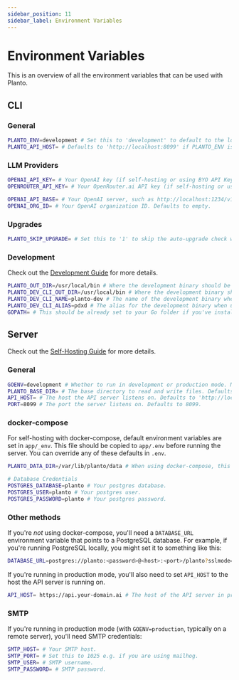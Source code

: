 ```yaml
---
sidebar_position: 11
sidebar_label: Environment Variables
---
```


# Environment Variables

This is an overview of all the environment variables that can be used with Planto.

## CLI

### General

```bash
PLANTO_ENV=development # Set this to 'development' to default to the local development server instead of Planto Cloud when working on Planto itself.
PLANTO_API_HOST= # Defaults to 'http://localhost:8099' if PLANTO_ENV is development, otherwise it's 'https://api.planto.ai'—override this to use a different host.
```

### LLM Providers

```bash
OPENAI_API_KEY= # Your OpenAI key (if self-hosting or using BYO API Key mode with Planto Cloud)
OPENROUTER_API_KEY= # Your OpenRouter.ai API key (if self-hosting or using BYO API Key mode with Planto Cloud)

OPENAI_API_BASE= # Your OpenAI server, such as http://localhost:1234/v1 Defaults to empty.
OPENAI_ORG_ID= # Your OpenAI organization ID. Defaults to empty.
```

### Upgrades

```bash
PLANTO_SKIP_UPGRADE= # Set this to '1' to skip the auto-upgrade check when running the CLI.
```

### Development

Check out the [Development Guide](./development.md) for more details.

```bash
PLANTO_OUT_DIR=/usr/local/bin # Where the development binary should be output when using dev.sh
PLANTO_DEV_CLI_OUT_DIR=/usr/local/bin # Where the development binary should be output when using dev.sh
PLANTO_DEV_CLI_NAME=planto-dev # The name of the development binary when using dev.sh
PLANTO_DEV_CLI_ALIAS=pdxd # The alias for the development binary when using dev.sh
GOPATH= # This should be already set to your Go folder if you've installed Golang.
```

## Server

Check out the [Self-Hosting Guide](./hosting/self-hosting/local-mode-quickstart.md) for more details.

### General

```bash
GOENV=development # Whether to run in development or production mode. Must be 'development' or 'production'
PLANTO_BASE_DIR= # The base directory to read and write files. Defaults to '$HOME/planto-server' in development mode, '/planto-server' in production.
API_HOST= # The host the API server listens on. Defaults to 'http://localhost:$PORT'. In production mode, should be a host like 'https://api.your-domain.ai'.
PORT=8099 # The port the server listens on. Defaults to 8099.
```

### docker-compose

For self-hosting with docker-compose, default environment variables are set in `app/_env`. This file should be copied to `app/.env` before running the server. You can override any of these defaults in `.env`. 

```bash
PLANTO_DATA_DIR=/var/lib/planto/data # When using docker-compose, this is the directory *on your machine* that the Planto server will use to store data—it will be mounted to the Docker container as a volume.

# Database Credentials
POSTGRES_DATABASE=planto # Your postgres database.
POSTGRES_USER=planto # Your postgres user.
POSTGRES_PASSWORD=planto # Your postgres password.
```

### Other methods

If you're *not* using docker-compose, you'll need a `DATABASE_URL` environment variable that points to a PostgreSQL database. For example, if you're running PostgreSQL locally, you might set it to something like this:

```bash
DATABASE_URL=postgres://planto:<password>@<host>:<port>/planto?sslmode=disable
```

If you're running in production mode, you'll also need to set `API_HOST` to the host the API server is running on.

```bash
API_HOST= https://api.your-domain.ai # The host of the API server in production mode. Defaults to 'http://localhost:$PORT' in development mode.
```


### SMTP

If you're running in production mode (with `GOENV=production`, typically on a remote server), you'll need SMTP credentials:

```bash
SMTP_HOST= # Your SMTP host.
SMTP_PORT= # Set this to 1025 e.g. if you are using mailhog.
SMTP_USER= # SMTP username.
SMTP_PASSWORD= # SMTP password.
```
